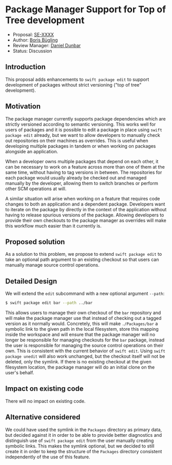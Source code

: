 # Package Manager Support for Top of Tree development

* Proposal: [SE-XXXX](xxxx-package-manager-top-of-tree.md)
* Author: [Boris Bügling](https://github.com/neonichu)
* Review Manager: [Daniel Dunbar](https://github.com/ddunbar)
* Status: Discussion

## Introduction

This proposal adds enhancements to `swift package edit` to support development of packages without strict versioning ("top of tree" development).

## Motivation

The package manager currently supports package dependencies which are strictly versioned according to semantic versioning. This works well for users of packages and it is possible to edit a package in place using `swift package edit` already, but we want to allow developers to manually check out repositories on their machines as overrides. This is useful when developing multiple packages in tandem or when working on packages alongside an application.

When a developer owns multiple packages that depend on each other, it can be necessary to work on a feature across more than one of them at the same time, without having to tag versions in between. The repositories for each package would usually already be checked out and managed manually by the developer, allowing them to switch branches or perform other SCM operations at will.

A similar situation will arise when working on a feature that requires code changes to both an application and a dependent package. Developers want to iterate on the package by directly in the context of the application without having to release spurious versions of the package. Allowing developers to provide their own checkouts to the package manager as overrides will make this workflow much easier than it currently is.

## Proposed solution

As a solution to this problem, we propose to extend `swift package edit` to take an optional path argument to an existing checkout so that users can manually manage source control operations.

## Detailed Design

We will extend the `edit` subcommand with a new optional argument `--path`:

```bash
$ swift package edit bar --path ../bar
```

This allows users to manage their own checkout of the `bar` repository and will make the package manager use that instead of checking out a tagged version as it normally would. Concretely, this will make `./Packages/bar` a symbolic link to the given path in the local filesystem, store this mapping inside the workspace and will ensure that the package manager will no longer be responsible for managing checkouts for the `bar` package, instead the user is responsible for managing the source control operations on their own. This is consistent with the current behavior of `swift edit`. Using `swift package unedit` will also work unchanged, but the checkout itself will not be deleted, only the symlink. If there is no existing checkout at the given filesystem location, the package manager will do an initial clone on the user's behalf.

## Impact on existing code

There will no impact on existing code.

## Alternative considered

We could have used the symlink in the `Packages` directory as primary data, but decided against it in order to be able to provide better diagnostics and distinguish use of `swift package edit` from the user manually creating symbolic links. This makes the symlink optional, but we decided to still create it in order to keep the structure of the `Packages` directory consistent independently of the use of this feature.
